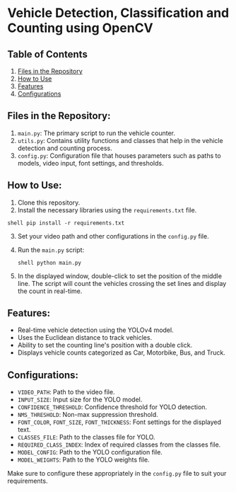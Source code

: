 # Vehicle Detection, Classification and Counting using OpenCV

## Table of Contents
1. [Files in the Repository](#files-in-the-repository)
2. [How to Use](#how-to-use)
3. [Features](#features)
4. [Configurations](#configurations)

## Files in the Repository:

1. `main.py`: The primary script to run the vehicle counter.
2. `utils.py`: Contains utility functions and classes that help in the vehicle detection and counting process.
3. `config.py`: Configuration file that houses parameters such as paths to models, video input, font settings, and thresholds.

## How to Use:

1. Clone this repository.
2. Install the necessary libraries using the `requirements.txt` file.

```shell pip install -r requirements.txt```

3. Set your video path and other configurations in the `config.py` file.
4. Run the `main.py` script:

   ```shell python main.py```

5. In the displayed window, double-click to set the position of the middle line. The script will count the vehicles crossing the set lines and display the count in real-time.

## Features:

- Real-time vehicle detection using the YOLOv4 model.
- Uses the Euclidean distance to track vehicles.
- Ability to set the counting line's position with a double click.
- Displays vehicle counts categorized as Car, Motorbike, Bus, and Truck.

## Configurations:

- `VIDEO_PATH`: Path to the video file.
- `INPUT_SIZE`: Input size for the YOLO model.
- `CONFIDENCE_THRESHOLD`: Confidence threshold for YOLO detection.
- `NMS_THRESHOLD`: Non-max suppression threshold.
- `FONT_COLOR`, `FONT_SIZE`, `FONT_THICKNESS`: Font settings for the displayed text.
- `CLASSES_FILE`: Path to the classes file for YOLO.
- `REQUIRED_CLASS_INDEX`: Index of required classes from the classes file.
- `MODEL_CONFIG`: Path to the YOLO configuration file.
- `MODEL_WEIGHTS`: Path to the YOLO weights file.

Make sure to configure these appropriately in the `config.py` file to suit your requirements.   
